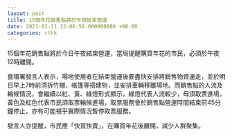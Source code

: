 ```yaml
---
layout: post
title: 15個年花銷售點將於午夜結束營運
date: 2021-02-11 12:06:56.000000000 +08:00
categories: rthk
---
```


15個年花銷售點將於今日午夜結束營運，當局提醒購買年花的市民，必須於午夜12時離開。

食環署發言人表示，場地使用者在結束營運後要盡快安排將銷售物資運走，並於明日早上7時前清拆竹棚、帳篷等搭建物，並安排車輛移離場地。而銷售點的人流及輪候情況，會繼續以紅、黃、綠燈形式顯示，綠燈代表人流較少，毋須取票進場，黃色及紅色代表市民須取票輪候進場，取票服務會於銷售點營運時間結束前45分鐘停止，亦有可能視乎實際情況暫停取票服務。

發言人亦提醒，市民應「快買快賣」，在購買年花後離開，減少人群聚集。
